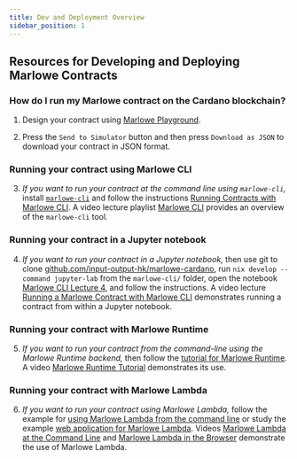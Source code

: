 ```yaml
---
title: Dev and Deployment Overview
sidebar_position: 1
---
```


## Resources for Developing and Deploying Marlowe Contracts

### How do I run my Marlowe contract on the Cardano blockchain?

1. Design your contract using [Marlowe Playground](https://play.marlowe-finance.io/#/).

2. Press the `Send to Simulator` button and then press `Download as JSON` to download your contract in JSON format.

### Running your contract using Marlowe CLI

3. *If you want to run your contract at the command line using `marlowe-cli`,* install [`marlowe-cli`](https://github.com/input-output-hk/marlowe-cardano/blob/main/marlowe-cli/ReadMe.md#installation) and follow the instructions [Running Contracts with Marlowe CLI](https://github.com/input-output-hk/marlowe-cardano/blob/main/marlowe-cli/lectures/04-marlowe-cli-concrete.md). A video lecture playlist [Marlowe CLI](https://www.youtube.com/playlist?list=PLNEK_Ejlx3x0GbvCw-61e9VfRafBT1JSw) provides an overview of the `marlowe-cli` tool.

### Running your contract in a Jupyter notebook

4. *If you want to run your contract in a Jupyter notebook,* then use git to clone [github.com/input-output-hk/marlowe-cardano](https://github.com/input-output-hk/marlowe-cardano), run `nix develop --command jupyter-lab` from the `marlowe-cli/` folder, open the notebook [Marlowe CLI Lecture 4](https://github.com/input-output-hk/marlowe-cardano/blob/main/marlowe-cli/lectures/04-marlowe-cli-concrete.ipynb), and follow the instructions. A video lecture [Running a Marlowe Contract with Marlowe CLI](https://www.youtube.com/watch?v=DmF7dIKmJMo&list=PLNEK_Ejlx3x0GbvCw-61e9VfRafBT1JSw&index=4) demonstrates running a contract from within a Jupyter notebook.

### Running your contract with Marlowe Runtime

5. *If you want to run your contract from the command-line using the Marlowe Runtime backend,* then follow the [tutorial for Marlowe Runtime](https://github.com/input-output-hk/marlowe-cardano/blob/main/marlowe-runtime/doc/tutorial.ipynb). A video [Marlowe Runtime Tutorial](https://youtu.be/WlsX9GhpKu8) demonstrates its use.

### Running your contract with Marlowe Lambda

6. *If you want to run your contract using Marlowe Lambda,* follow the example for [using Marlowe Lambda from the command line](https://github.com/input-output-hk/marlowe-lambda/blob/main/examples/zcb.ipynb) or study the example [web application for Marlowe Lambda](https://github.com/input-output-hk/marlowe-lambda/tree/main/web). Videos [Marlowe Lambda at the Command Line](https://youtu.be/huXbRyrmW60) and [Marlowe Lambda in the Browser](https://youtu.be/o5m_y5l_i_g) demonstrate the use of Marlowe Lambda.
